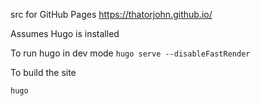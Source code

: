 src for GitHub Pages https://thatorjohn.github.io/

Assumes Hugo is installed

To run hugo in dev mode `hugo serve --disableFastRender`

To build the site

`hugo`
